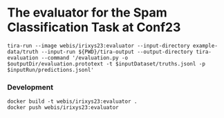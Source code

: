 # The evaluator for the Spam Classification Task at Conf23

```
tira-run --image webis/irixys23:evaluator --input-directory example-data/truth --input-run ${PWD}/tira-output --output-directory tira-evaluation --command '/evaluation.py -o $outputDir/evaluation.prototext -t $inputDataset/truths.jsonl -p $inputRun/predictions.jsonl'
```

### Development

```
docker build -t webis/irixys23:evaluator .
docker push webis/irixys23:evaluator
```

